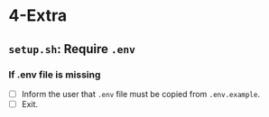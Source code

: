 # 4-Extra

## `setup.sh`: Require `.env`

### If .env file is missing

* [ ] Inform the user that `.env` file must be copied from `.env.example`.
* [ ] Exit.
